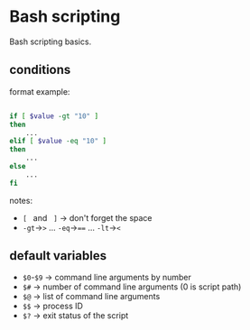 # Bash scripting

Bash scripting basics.

## conditions

format example:
```bash

if [ $value -gt "10" ]
then
    ...
elif [ $value -eq "10" ]
then
    ...
else
    ...
fi

```

notes:
- `[ ` and ` ]` -> don't forget the space
- `-gt`->`>` ... `-eq`->`==` ... `-lt`->`<`

## default variables

- `$0`-`$9` -> command line arguments by number
- `$#` -> number of command line arguments (0 is script path)
- `$@` -> list of command line arguments
- `$$` -> process ID
- `$?` -> exit status of the script
